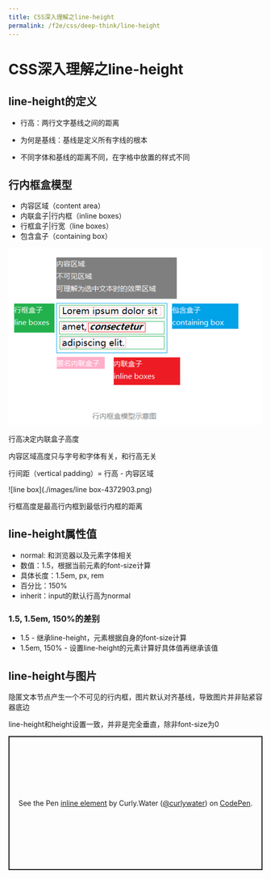 ```yaml
---
title: CSS深入理解之line-height
permalink: /f2e/css/deep-think/line-height
---
```


# CSS深入理解之line-height

## line-height的定义

- 行高：两行文字基线之间的距离

- 为何是基线：基线是定义所有字线的根本

- 不同字体和基线的距离不同，在字格中放置的样式不同


## 行内框盒模型

- 内容区域（content area）
- 内联盒子|行内框（inline boxes）
- 行框盒子|行宽（line boxes）
- 包含盒子（containing box）

![行内框盒模型示意图](./images/line-box.png)

行高决定内联盒子高度

内容区域高度只与字号和字体有关，和行高无关

行间距（vertical padding）= 行高 - 内容区域

![line box](./images/line box-4372903.png)

行框高度是最高行内框到最低行内框的距离

## line-height属性值

- normal: 和浏览器以及元素字体相关
- 数值：1.5，根据当前元素的font-size计算
- 具体长度：1.5em, px, rem
- 百分比：150%
- inherit：input的默认行高为normal

### 1.5, 1.5em, 150%的差别

- 1.5 - 继承line-height，元素根据自身的font-size计算
- 1.5em, 150% - 设置line-height的元素计算好具体值再继承该值

## line-height与图片

隐匿文本节点产生一个不可见的行内框，图片默认对齐基线，导致图片并非贴紧容器底边

line-height和height设置一致，并非是完全垂直，除非font-size为0

<p class="codepen" data-height="265" data-theme-id="light" data-default-tab="css,result" data-user="curlywater" data-slug-hash="XoWPEg" style="height: 265px; box-sizing: border-box; display: flex; align-items: center; justify-content: center; border: 2px solid; margin: 1em 0; padding: 1em;" data-pen-title="inline element">
  <span>See the Pen <a href="https://codepen.io/curlywater/pen/XoWPEg">
  inline element</a> by Curly.Water (<a href="https://codepen.io/curlywater">@curlywater</a>)
  on <a href="https://codepen.io">CodePen</a>.</span>
</p>
<script async src="https://static.codepen.io/assets/embed/ei.js"></script>